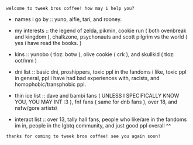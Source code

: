 ` welcome to tweek bros coffee! how may i help you? `

* names i go by :: yuno, alfie, tari, and rooney.

* my interests :: the legend of zelda, pikmin, cookie run ( both ovenbreak and kingdom ), chalkzone, psychonauts and scott pilgrim vs the world ( yes i have read the books. )

* kins :: yunobo ( tloz: botw ), olive cookie ( crk ), and skullkid ( tloz: oot/mm )

* dni list :: basic dni, proshippers, toxic ppl in the fandoms i like, toxic ppl in general, ppl i have had bad experiences with, racists, and homophobic/transphobic ppl.

* thin ice list :: dave and bambi fans ( UNLESS I SPECIFICALLY KNOW YOU, YOU MAY INT :3 ), fnf fans ( same for dnb fans ), over 18, and nsfw/gore artists\

* interact list :: over 13, tally hall fans, people who like/are in the fandoms im in, people in the lgbtq community, and just good ppl overall ^^

` thanks for coming to tweek bros coffee! see you again soon! `
